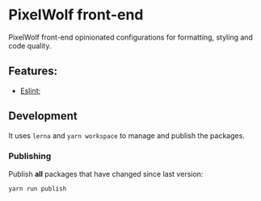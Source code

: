 # PixelWolf front-end

PixelWolf front-end opinionated configurations for formatting, styling and code quality.

## Features:

- [Eslint](https://github.com/PixelwolfHQ/front-end/tree/master/packages/eslint-config);

## Development

It uses `lerna` and `yarn workspace` to manage and publish the packages.

### Publishing

Publish **all** packages that have changed since last version:

`yarn run publish`
